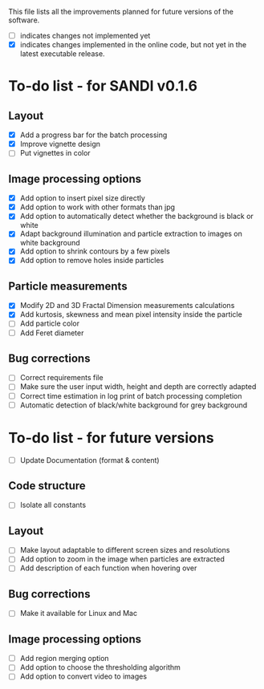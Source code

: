 This file lists all the improvements planned for future versions of the software. 
- [ ] indicates changes not implemented yet
- [x] indicates changes implemented in the online code, but not yet in the latest executable release.

# To-do list - for SANDI v0.1.6

## Layout
- [x] Add a progress bar for the batch processing
- [x] Improve vignette design
- [ ] Put vignettes in color

## Image processing options
- [x] Add option to insert pixel size directly
- [x] Add option to work with other formats than jpg
- [x] Add option to automatically detect whether the background is black or white
- [x] Adapt background illumination and particle extraction to images on white background
- [x] Add option to shrink contours by a few pixels
- [x] Add option to remove holes inside particles

## Particle measurements
- [x] Modify 2D and 3D Fractal Dimension measurements calculations
- [x] Add kurtosis, skewness and mean pixel intensity inside the particle
- [ ] Add particle color
- [ ] Add Feret diameter

## Bug corrections
- [ ] Correct requirements file
- [ ] Make sure the user input width, height and depth are correctly adapted
- [ ] Correct time estimation in log print of batch processing completion
- [ ] Automatic detection of black/white background for grey background

# To-do list - for future versions

- [ ] Update Documentation (format & content)

## Code structure
- [ ] Isolate all constants
      
## Layout
- [ ] Make layout adaptable to different screen sizes and resolutions
- [ ] Add option to zoom in the image when particles are extracted
- [ ] Add description of each function when hovering over

## Bug corrections
- [ ] Make it available for Linux and Mac

## Image processing options
- [ ] Add region merging option
- [ ] Add option to choose the thresholding algorithm
- [ ] Add option to convert video to images
